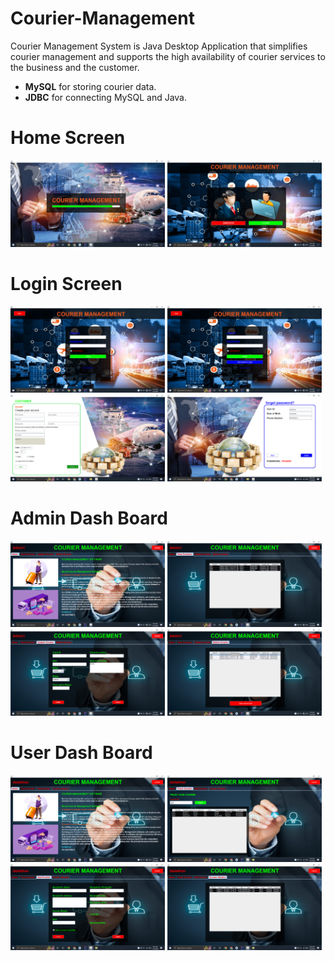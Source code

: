 # Courier-Management

Courier Management System is Java Desktop Application that simplifies courier management and supports the high availability of courier services to the business and the customer.

<ul>

  <li> <b>MySQL</b> for storing courier data.</li>
  <li> <b>JDBC</b> for connecting MySQL and Java.</li>
  
</ul>

# Home Screen

<div class="row">
  <img src="screenshots/Screenshot (1).png" width="49%" />
  <img src="screenshots/Screenshot (2).png" width="49%" />
</div>

# Login Screen

<div class="row">
  <img src="screenshots/Screenshot (3).png" width="49%" />
  <img src="screenshots/Screenshot (8).png" width="49%" />
  <img src="screenshots/Screenshot (9).png" width="49%" />
  <img src="screenshots/Screenshot (10).png" width="49%" />
</div>

# Admin Dash Board

<div class="row">
  <img src="screenshots/Screenshot (4).png" width="49%" />
  <img src="screenshots/Screenshot (5).png" width="49%" />
  <img src="screenshots/Screenshot (6).png" width="49%" />
  <img src="screenshots/Screenshot (7).png" width="49%" />
</div>

# User Dash Board

<div class="row">
  <img src="screenshots/Screenshot (11).png" width="49%" />
  <img src="screenshots/Screenshot (12).png" width="49%" />
  <img src="screenshots/Screenshot (13).png" width="49%" />
  <img src="screenshots/Screenshot (14).png" width="49%" />
</div>
